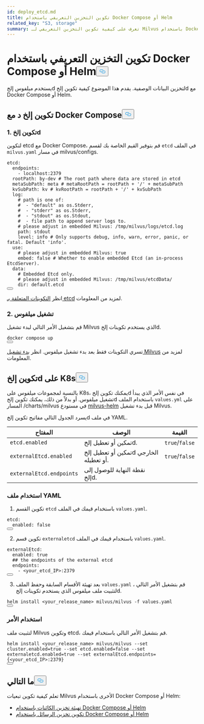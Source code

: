 ```yaml
---
id: deploy_etcd.md
title: تكوين التخزين التعريفي باستخدام Docker Compose أو Helm
related_key: "S3, storage"
summary: تعرف على كيفية تكوين التخزين التعريفي لـ Milvus باستخدام Docker Compose/Helm.
---
```


<h1 id="Configure-Meta-Storage-with-Docker-Compose-or-Helm" class="common-anchor-header">تكوين التخزين التعريفي باستخدام Docker Compose أو Helm<button data-href="#Configure-Meta-Storage-with-Docker-Compose-or-Helm" class="anchor-icon" translate="no">
      <svg translate="no"
        aria-hidden="true"
        focusable="false"
        height="20"
        version="1.1"
        viewBox="0 0 16 16"
        width="16"
      >
        <path
          fill="#0092E4"
          fill-rule="evenodd"
          d="M4 9h1v1H4c-1.5 0-3-1.69-3-3.5S2.55 3 4 3h4c1.45 0 3 1.69 3 3.5 0 1.41-.91 2.72-2 3.25V8.59c.58-.45 1-1.27 1-2.09C10 5.22 8.98 4 8 4H4c-.98 0-2 1.22-2 2.5S3 9 4 9zm9-3h-1v1h1c1 0 2 1.22 2 2.5S13.98 12 13 12H9c-.98 0-2-1.22-2-2.5 0-.83.42-1.64 1-2.09V6.25c-1.09.53-2 1.84-2 3.25C6 11.31 7.55 13 9 13h4c1.45 0 3-1.69 3-3.5S14.5 6 13 6z"
        ></path>
      </svg>
    </button></h1><p>يستخدم ميلفوس إلخd لتخزين البيانات الوصفية. يقدم هذا الموضوع كيفية تكوين إلخd مع Docker Compose أو Helm.</p>
<h2 id="Configure-etcd-with-Docker-Compose" class="common-anchor-header">تكوين إلخ د مع Docker Compose<button data-href="#Configure-etcd-with-Docker-Compose" class="anchor-icon" translate="no">
      <svg translate="no"
        aria-hidden="true"
        focusable="false"
        height="20"
        version="1.1"
        viewBox="0 0 16 16"
        width="16"
      >
        <path
          fill="#0092E4"
          fill-rule="evenodd"
          d="M4 9h1v1H4c-1.5 0-3-1.69-3-3.5S2.55 3 4 3h4c1.45 0 3 1.69 3 3.5 0 1.41-.91 2.72-2 3.25V8.59c.58-.45 1-1.27 1-2.09C10 5.22 8.98 4 8 4H4c-.98 0-2 1.22-2 2.5S3 9 4 9zm9-3h-1v1h1c1 0 2 1.22 2 2.5S13.98 12 13 12H9c-.98 0-2-1.22-2-2.5 0-.83.42-1.64 1-2.09V6.25c-1.09.53-2 1.84-2 3.25C6 11.31 7.55 13 9 13h4c1.45 0 3-1.69 3-3.5S14.5 6 13 6z"
        ></path>
      </svg>
    </button></h2><h3 id="1-Configure-etcd" class="common-anchor-header">1. تكوين إلخd</h3><p>لتكوين etcd مع Docker Compose، قم بتوفير القيم الخاصة بك لقسم <code translate="no">etcd</code> في الملف <code translate="no">milvus.yaml</code> في مسار milvus/configs.</p>
<pre><code translate="no">etcd:
  endpoints:
    - localhost:<span class="hljs-number">2379</span>
  rootPath: by-dev <span class="hljs-comment"># The root path where data are stored in etcd</span>
  metaSubPath: meta <span class="hljs-comment"># metaRootPath = rootPath + &#x27;/&#x27; + metaSubPath</span>
  kvSubPath: kv <span class="hljs-comment"># kvRootPath = rootPath + &#x27;/&#x27; + kvSubPath</span>
  log:
    <span class="hljs-comment"># path is one of:</span>
    <span class="hljs-comment">#  - &quot;default&quot; as os.Stderr,</span>
    <span class="hljs-comment">#  - &quot;stderr&quot; as os.Stderr,</span>
    <span class="hljs-comment">#  - &quot;stdout&quot; as os.Stdout,</span>
    <span class="hljs-comment">#  - file path to append server logs to.</span>
    <span class="hljs-comment"># please adjust in embedded Milvus: /tmp/milvus/logs/etcd.log</span>
    path: stdout
    level: info <span class="hljs-comment"># Only supports debug, info, warn, error, panic, or fatal. Default &#x27;info&#x27;.</span>
  use:
    <span class="hljs-comment"># please adjust in embedded Milvus: true</span>
    embed: false <span class="hljs-comment"># Whether to enable embedded Etcd (an in-process EtcdServer).</span>
  data:
    <span class="hljs-comment"># Embedded Etcd only.</span>
    <span class="hljs-comment"># please adjust in embedded Milvus: /tmp/milvus/etcdData/</span>
    <span class="hljs-built_in">dir</span>: default.etcd
<button class="copy-code-btn"></button></code></pre>
<p>انظر <a href="/docs/ar/v2.5.x/configure_etcd.md">التكوينات المتعلقة بـ etcd</a> لمزيد من المعلومات.</p>
<h3 id="2-Run-Milvus" class="common-anchor-header">2. تشغيل ميلفوس</h3><p>قم بتشغيل الأمر التالي لبدء تشغيل Milvus الذي يستخدم تكوينات إلخd.</p>
<pre><code translate="no">docker compose up
<button class="copy-code-btn"></button></code></pre>
<div class="alert note">تسري التكوينات فقط بعد بدء تشغيل ميلفوس. انظر <a href="https://milvus.io/docs/install_standalone-docker.md#Start-Milvus">بدء تشغيل Milvus</a> لمزيد من المعلومات.</div>
<h2 id="Configure-etcd-on-K8s" class="common-anchor-header">تكوين إلخd على K8s<button data-href="#Configure-etcd-on-K8s" class="anchor-icon" translate="no">
      <svg translate="no"
        aria-hidden="true"
        focusable="false"
        height="20"
        version="1.1"
        viewBox="0 0 16 16"
        width="16"
      >
        <path
          fill="#0092E4"
          fill-rule="evenodd"
          d="M4 9h1v1H4c-1.5 0-3-1.69-3-3.5S2.55 3 4 3h4c1.45 0 3 1.69 3 3.5 0 1.41-.91 2.72-2 3.25V8.59c.58-.45 1-1.27 1-2.09C10 5.22 8.98 4 8 4H4c-.98 0-2 1.22-2 2.5S3 9 4 9zm9-3h-1v1h1c1 0 2 1.22 2 2.5S13.98 12 13 12H9c-.98 0-2-1.22-2-2.5 0-.83.42-1.64 1-2.09V6.25c-1.09.53-2 1.84-2 3.25C6 11.31 7.55 13 9 13h4c1.45 0 3-1.69 3-3.5S14.5 6 13 6z"
        ></path>
      </svg>
    </button></h2><p>بالنسبة لمجموعات ميلفوس على K8s، يمكنك تكوين إلخd في نفس الأمر الذي يبدأ تشغيل ميلفوس. أو بدلاً من ذلك، يمكنك تكوين إلخd باستخدام الملف <code translate="no">values.yml</code> على المسار /charts/milvus في مستودع <a href="https://github.com/milvus-io/milvus-helm">milvus-helm</a> قبل بدء تشغيل Milvus.</p>
<p>يسرد الجدول التالي مفاتيح تكوين إلخd في ملف YAML.</p>
<table>
<thead>
<tr><th>المفتاح</th><th>الوصف</th><th>القيمة</th></tr>
</thead>
<tbody>
<tr><td><code translate="no">etcd.enabled</code></td><td>تمكين أو تعطيل إلخd.</td><td><code translate="no">true</code>/<code translate="no">false</code></td></tr>
<tr><td><code translate="no">externalEtcd.enabled</code></td><td>تمكين أو تعطيل إلخd الخارجي أو تعطيله.</td><td><code translate="no">true</code>/<code translate="no">false</code></td></tr>
<tr><td><code translate="no">externalEtcd.endpoints</code></td><td>نقطة النهاية للوصول إلى إلخd.</td><td></td></tr>
</tbody>
</table>
<h3 id="Using-the-YAML-file" class="common-anchor-header">استخدام ملف YAML</h3><ol>
<li>تكوين القسم <code translate="no">etcd</code> باستخدام قيمك في الملف <code translate="no">values.yaml</code>.</li>
</ol>
<pre><code translate="no" class="language-yaml"><span class="hljs-attr">etcd</span>:
  <span class="hljs-attr">enabled</span>: <span class="hljs-literal">false</span>
<button class="copy-code-btn"></button></code></pre>
<ol start="2">
<li>تكوين قسم <code translate="no">externaletcd</code> باستخدام قيمك في الملف <code translate="no">values.yaml</code>.</li>
</ol>
<pre><code translate="no" class="language-yaml">externalEtcd:
  enabled: <span class="hljs-literal">true</span>
  <span class="hljs-comment">## the endpoints of the external etcd</span>
  endpoints:
    - &lt;your_etcd_IP&gt;:2379
<button class="copy-code-btn"></button></code></pre>
<ol start="3">
<li>بعد تهيئة الأقسام السابقة وحفظ الملف <code translate="no">values.yaml</code> ، قم بتشغيل الأمر التالي لتثبيت ملف ميلفوس الذي يستخدم تكوينات إلخd.</li>
</ol>
<pre><code translate="no" class="language-shell">helm install &lt;your_release_name&gt; milvus/milvus -f values.yaml
<button class="copy-code-btn"></button></code></pre>
<h3 id="Using-a-command" class="common-anchor-header">استخدام الأمر</h3><p>لتثبيت ملف Milvus وتكوين etcd، قم بتشغيل الأمر التالي باستخدام قيمك.</p>
<pre><code translate="no" class="language-shell">helm install &lt;your_release_name&gt; milvus/milvus --<span class="hljs-built_in">set</span> cluster.enabled=<span class="hljs-literal">true</span> --<span class="hljs-built_in">set</span> etcd.enabled=<span class="hljs-literal">false</span> --<span class="hljs-built_in">set</span> externaletcd.enabled=<span class="hljs-literal">true</span> --<span class="hljs-built_in">set</span> externalEtcd.endpoints={&lt;your_etcd_IP&gt;:2379}
<button class="copy-code-btn"></button></code></pre>
<h2 id="Whats-next" class="common-anchor-header">ما التالي<button data-href="#Whats-next" class="anchor-icon" translate="no">
      <svg translate="no"
        aria-hidden="true"
        focusable="false"
        height="20"
        version="1.1"
        viewBox="0 0 16 16"
        width="16"
      >
        <path
          fill="#0092E4"
          fill-rule="evenodd"
          d="M4 9h1v1H4c-1.5 0-3-1.69-3-3.5S2.55 3 4 3h4c1.45 0 3 1.69 3 3.5 0 1.41-.91 2.72-2 3.25V8.59c.58-.45 1-1.27 1-2.09C10 5.22 8.98 4 8 4H4c-.98 0-2 1.22-2 2.5S3 9 4 9zm9-3h-1v1h1c1 0 2 1.22 2 2.5S13.98 12 13 12H9c-.98 0-2-1.22-2-2.5 0-.83.42-1.64 1-2.09V6.25c-1.09.53-2 1.84-2 3.25C6 11.31 7.55 13 9 13h4c1.45 0 3-1.69 3-3.5S14.5 6 13 6z"
        ></path>
      </svg>
    </button></h2><p>تعلم كيفية تكوين تبعيات Milvus الأخرى باستخدام Docker Compose أو Helm:</p>
<ul>
<li><a href="/docs/ar/v2.5.x/deploy_s3.md">تهيئة تخزين الكائنات باستخدام Docker Compose أو Helm</a></li>
<li><a href="/docs/ar/v2.5.x/deploy_pulsar.md">تكوين تخزين الرسائل باستخدام Docker Compose أو Helm</a></li>
</ul>
